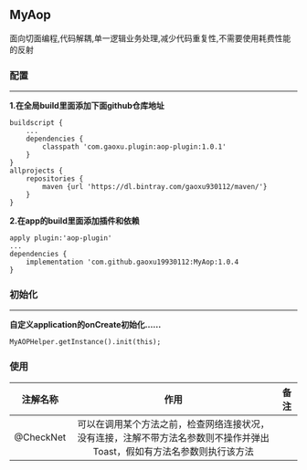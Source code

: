 ## MyAop

面向切面编程,代码解耦,单一逻辑业务处理,减少代码重复性,不需要使用耗费性能的反射

### 配置
_____
**1.在全局build里面添加下面github仓库地址**
```
buildscript {
    ...
    dependencies {
        classpath 'com.gaoxu.plugin:aop-plugin:1.0.1'
    }
}
allprojects {
    repositories {
        maven {url 'https://dl.bintray.com/gaoxu930112/maven/'}
    }
}
```
**2.在app的build里面添加插件和依赖**
```
apply plugin:'aop-plugin'
...
dependencies {
    implementation 'com.github.gaoxu19930112:MyAop:1.0.4
}
```

### 初始化
_____
**自定义application的onCreate初始化……**

    MyAOPHelper.getInstance().init(this);
### 使用
|注解名称  | 作用 | 备注 |
|:--------:|:----:|:----:|
|@CheckNet  |可以在调用某个方法之前，检查网络连接状况，没有连接，注解不带方法名参数则不操作并弹出Toast，假如有方法名参数则执行该方法|



